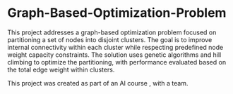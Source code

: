 # Graph-Based-Optimization-Problem

This project addresses a graph-based optimization problem focused on partitioning a set of nodes into disjoint clusters. 
The goal is to improve internal connectivity within each cluster while respecting predefined node weight capacity constraints.
The solution uses genetic algorithms and hill climbing to optimize the partitioning, with performance evaluated based on the total edge weight within clusters.





 This project was created as part of an AI course , with a team.

